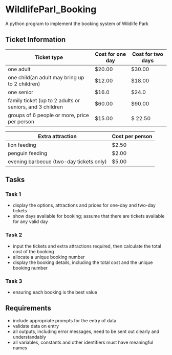 # WildlifeParl_Booking
A python program to implement the booking system of Wildlife Park

## Ticket Information
| Ticket type | Cost for one day | Cost for two days |
| ----------- | ---------------- | ----------------- |
| one adult | $20.00 | $30.00 |
| one child(an adult may bring up to 2 children) | $12.00 | $18.00 |
| one senior | $16.0 | $24.0 | 
| family ticket (up to 2 adults or seniors, and 3 children | $60.00 | $90.00 |
| groups of 6 people or more, price per person | $15.00 | $ 22.50 |

| Extra attraction | Cost per person |
|---|---|
| lion feeding | $2.50 |
| penguin feeding | $2.00 |
| evening barbecue (two-day tickets only) | $5.00 |

## Tasks
### Task 1
- display the options, attractions and prices for one-day and two-day tickets
- show days avaliable for booking; assume that there are tickets avaliable for any valid day
### Task 2
- input the tickets and extra attractions required, then calculate the total cost of the booking
- allocate a unique booking number
- display the booking details, including the total cost and the unique booking number
### Task 3
- ensuring each booking is the best value

## Requirements
- include appropriate prompts for the entry of data
- validate data on entry
- all outputs, including error messages, need to be sent out clearly and understandably
- all variables, constants and other identifiers must have meaningful names
